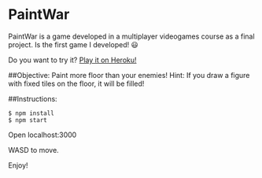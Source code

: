# PaintWar
PaintWar is a game developed in a multiplayer videogames course as a final project. Is the first game I developed! :smiley:

Do you want to try it? [Play it on Heroku!](https://paintwar.herokuapp.com/)

##Objective:
Paint more floor than your enemies!
Hint: If you draw a figure with fixed tiles on the floor, it will be filled!

##Instructions:
```
$ npm install
$ npm start
```
Open localhost:3000

WASD to move.

Enjoy!
